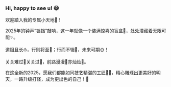 ### Hi, happy to see u! 😄

欢迎踏入我的专属小天地🎉！

2025年的钟声“铛铛”敲响，这一年就像一个装满惊喜的盲盒🎁，处处潜藏着无限可能✨。

道阻且长⛵，行则将至👣；行而不辍💪，未来可期🌞！

关关难过🚧关关过🧱，前路漫漫🌟亦灿灿🌈。

在这全新的2025，愿我们都能如同技艺精湛的工匠🧑‍✈️，精心雕琢出更美好的明天，一路升级打怪，成为更出色的自己！🥂
